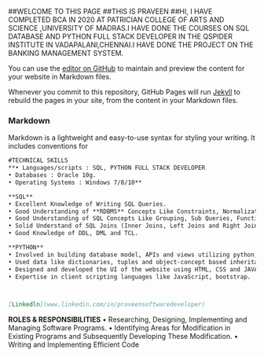 
##WELCOME TO THIS PAGE 
##THIS IS PRAVEEN
##HI, I HAVE COMPLETED BCA IN 2020 AT PATRICIAN COLLEGE OF ARTS AND SCIENCE ,UNIVERSITY OF MADRAS.I HAVE DONE THE COURSES ON SQL DATABASE AND PYTHON FULL STACK DEVELOPER IN THE QSPIDER INSTITUTE IN VADAPALANI,CHENNAI.I HAVE DONE THE PROJECT ON THE BANKING MANAGEMENT SYSTEM.

You can use the [editor on GitHub](https://github.com/PRAVEEN-tech777/BANKING-MANAGEMENT-SYSTEM/edit/gh-pages/index.md) to maintain and preview the content for your website in Markdown files.

Whenever you commit to this repository, GitHub Pages will run [Jekyll](https://jekyllrb.com/) to rebuild the pages in your site, from the content in your Markdown files.

### Markdown

Markdown is a lightweight and easy-to-use syntax for styling your writing. It includes conventions for

```markdown
#TECHNICAL SKILLS
**• Languages/scripts : SQL, PYTHON FULL STACK DEVELOPER
• Databases : Oracle 10g.
• Operating Systems : Windows 7/8/10**

**SQL**
• Excellent Knowledge of Writing SQL Queries.
• Good Understanding of **RDBMS** Concepts Like Constraints, Normalization, Tables Etc.
• Good Understanding of SQL Concepts Like Grouping, Sub Queries, Functions Etc...
• Solid Understand of SQL Joins (Inner Joins, Left Joins and Right Joins and Full Join).
• Good Knowledge of DDL, DML and TCL.

**PYTHON**
• Involved in building database model, APIs and views utilizing python, in order to build an interactive web-based solution.
• Used data like dictionaries, tuples and object-concept based inheritance features for making complex algorithms of networks.
• Designed and developed the UI of the website using HTML, CSS and JAVASCRIPT.
• Expertise in client scripting languages like JavaScript, bootstrap.



[Linkedln](www.linkedin.com/in/praveensoftwaredeveloper) 
```

**ROLES & RESPONSIBILITIES**
• Researching, Designing, Implementing and Managing Software Programs.
• Identifying Areas for Modification in Existing Programs and Subsequently Developing These Modification.
• Writing and Implementing Efficient Code

